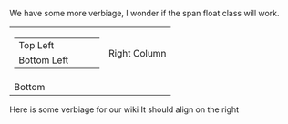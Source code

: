 We have some more verbiage, I wonder if the span float class will work. 
<span class="float-right">
  <table border="0" width="100%">
    <tr>
      <td width="150px">
        <table border="0" width="100%">
          <tr>
            <td width="150px" padding="0">
             Top Left
            </td>
          </tr>
          <tr>
            <td>
             Bottom Left
            </td>
          </tr>
        </table>
      </td>
      <td>
        Right Column
      </td>
    </tr>
    <tr>
      <td colspan="2">
        Bottom 
      </td>
    </tr>
  </table> 
</span>
<span class="align-right">
Here is some verbiage for our wiki  
It should align on the right  
</span>
